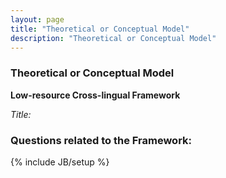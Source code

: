 ```yaml
---
layout: page
title: "Theoretical or Conceptual Model"
description: "Theoretical or Conceptual Model"
---
```


### Theoretical or Conceptual Model

**Low-resource Cross-lingual Framework**

*Title:*


### Questions related to the Framework: 


{% include JB/setup %}
